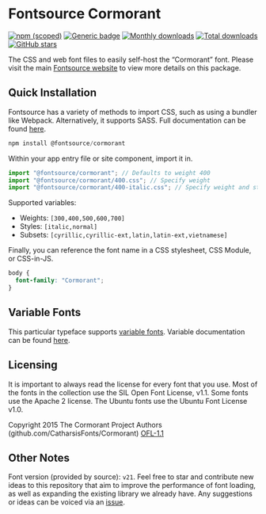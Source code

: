 # Fontsource Cormorant

[![npm (scoped)](https://img.shields.io/npm/v/@fontsource/cormorant?color=brightgreen)](https://www.npmjs.com/package/@fontsource/cormorant) [![Generic badge](https://img.shields.io/badge/fontsource-passing-brightgreen)](https://github.com/fontsource/fontsource) [![Monthly downloads](https://badgen.net/npm/dm/@fontsource/cormorant)](https://github.com/fontsource/fontsource) [![Total downloads](https://badgen.net/npm/dt/@fontsource/cormorant)](https://github.com/fontsource/fontsource) [![GitHub stars](https://img.shields.io/github/stars/fontsource/fontsource.svg?style=social&label=Star)](https://github.com/fontsource/fontsource/stargazers)

The CSS and web font files to easily self-host the “Cormorant” font. Please visit the main [Fontsource website](https://fontsource.org/fonts/cormorant) to view more details on this package.

## Quick Installation

Fontsource has a variety of methods to import CSS, such as using a bundler like Webpack. Alternatively, it supports SASS. Full documentation can be found [here](https://fontsource.org/docs/getting-started/introduction).

```javascript
npm install @fontsource/cormorant
```

Within your app entry file or site component, import it in.

```javascript
import "@fontsource/cormorant"; // Defaults to weight 400
import "@fontsource/cormorant/400.css"; // Specify weight
import "@fontsource/cormorant/400-italic.css"; // Specify weight and style

```

Supported variables:
- Weights: `[300,400,500,600,700]`
- Styles: `[italic,normal]`
- Subsets: `[cyrillic,cyrillic-ext,latin,latin-ext,vietnamese]`

Finally, you can reference the font name in a CSS stylesheet, CSS Module, or CSS-in-JS.

```css
body {
  font-family: "Cormorant";
}
```

## Variable Fonts

This particular typeface supports [variable fonts](https://developer.mozilla.org/en-US/docs/Web/CSS/CSS_Fonts/Variable_Fonts_Guide).
Variable documentation can be found [here](https://fontsource.org/docs/getting-started/variable).

## Licensing
It is important to always read the license for every font that you use.
Most of the fonts in the collection use the SIL Open Font License, v1.1. Some fonts use the Apache 2 license. The Ubuntu fonts use the Ubuntu Font License v1.0.

Copyright 2015 The Cormorant Project Authors (github.com/CatharsisFonts/Cormorant)
[OFL-1.1](http://scripts.sil.org/OFL)

## Other Notes
Font version (provided by source): `v21`.
Feel free to star and contribute new ideas to this repository that aim to improve the performance of font loading, as well as expanding the existing library we already have. Any suggestions or ideas can be voiced via an [issue](https://github.com/fontsource/fontsource/issues).